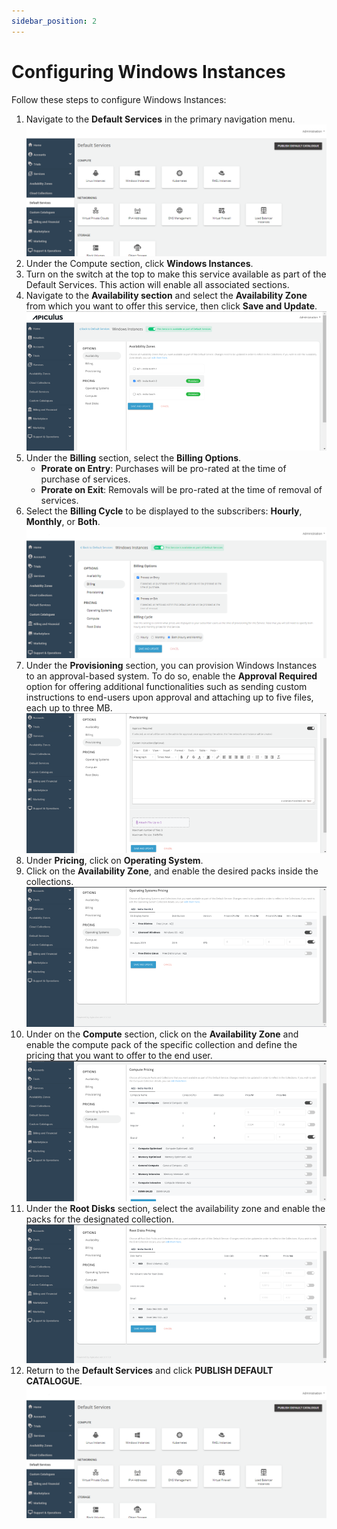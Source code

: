 ```yaml
---
sidebar_position: 2
---
```

# Configuring Windows Instances

Follow these steps to configure Windows Instances:

1. Navigate to the **Default Services** in the primary navigation menu.
![Configuring Windows Instances](img/rhel.png)
1. Under the Compute section, click **Windows Instances**.
2. Turn on the switch at the top to make this service available as part of the Default Services. This action will enable all associated sections.
3. Navigate to the **Availability section** and select the **Availability Zone** from which you want to offer this service, then click **Save and Update**.
![Configuring Windows Instances](img/windows1.png)
5. Under the **Billing** section, select the **Billing Options**.
	- **Prorate on Entry**: Purchases will be pro-rated at the time of purchase of services.
	- **Prorate on Exit**: Removals will be pro-rated at the time of removal of services.
6. Select the **Billing Cycle** to be displayed to the subscribers: **Hourly**, **Monthly**, or **Both**.
![Configuring Windows Instances](img/windows2.png)
6. Under the **Provisioning** section, you can provision Windows Instances to an approval-based system. To do so, enable the **Approval Required** option for offering additional functionalities such as sending custom instructions to end-users upon approval and attaching up to five files, each up to three MB. 
![Configuring Windows Instances](img/windows3.png)
7. Under **Pricing**, click on **Operating System**.
8. Click on the **Availability Zone**, and enable the desired packs inside the collections.
![Configuring Windows Instances](img/windows4.png)
8. Under on the **Compute** section, click on the **Availability Zone** and enable the compute pack of the specific collection and define the pricing that you want to offer to the end user.   ![Configuring Windows Instances](img/windows5.png)
9. Under the **Root Disks** section, select the availability zone and enable the packs for the designated collection.   ![Configuring Windows Instances](img/windows6.png)
10. Return to the **Default Services** and click **PUBLISH DEFAULT CATALOGUE**.![Configuring Windows Instances](img/rhel.png)


